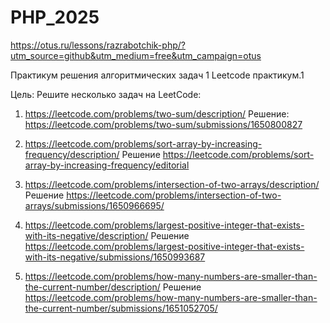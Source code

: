 # PHP_2025

https://otus.ru/lessons/razrabotchik-php/?utm_source=github&utm_medium=free&utm_campaign=otus

Практикум решения алгоритмических задач 1
Leetcode практикум.1

Цель:
Решите несколько задач на LeetCode:

1. https://leetcode.com/problems/two-sum/description/
Решение:
https://leetcode.com/problems/two-sum/submissions/1650800827

2. https://leetcode.com/problems/sort-array-by-increasing-frequency/description/
Решение
https://leetcode.com/problems/sort-array-by-increasing-frequency/editorial

3. https://leetcode.com/problems/intersection-of-two-arrays/description/
Решение
https://leetcode.com/problems/intersection-of-two-arrays/submissions/1650966695/

4. https://leetcode.com/problems/largest-positive-integer-that-exists-with-its-negative/description/
Решение
https://leetcode.com/problems/largest-positive-integer-that-exists-with-its-negative/submissions/1650993687

5. https://leetcode.com/problems/how-many-numbers-are-smaller-than-the-current-number/description/
Решение
https://leetcode.com/problems/how-many-numbers-are-smaller-than-the-current-number/submissions/1651052705/

